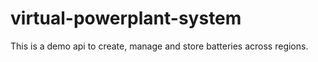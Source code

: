 # virtual-powerplant-system
This is a demo api to create, manage and store batteries across regions.


